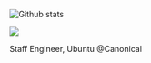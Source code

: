 ![Github stats](https://github-readme-stats.vercel.app/api?username=kenvandine&show_icons=true&show=reviews,prs_merged,prs_merged_percentage&include_all_commits=true&count_private=true)

![](https://img.shields.io/badge/ubuntu-developer-orange?style=flat&logo=Ubuntu&logoColor=white&color=E95420)

Staff Engineer, Ubuntu @Canonical

<!--
**kenvandine/kenvandine** is a ✨ _special_ ✨ repository because its `README.md` (this file) appears on your GitHub profile.

Here are some ideas to get you started:

- 🔭 I’m currently working on ...
- 🌱 I’m currently learning ...
- 👯 I’m looking to collaborate on ...
- 🤔 I’m looking for help with ...
- 💬 Ask me about ...
- 📫 How to reach me: ...
- 😄 Pronouns: ...
- ⚡ Fun fact: ...
-->

